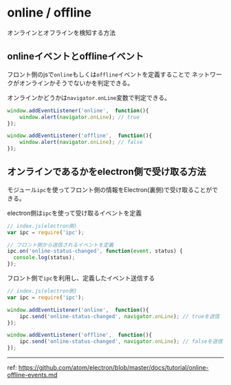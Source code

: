 # online / offline
オンラインとオフラインを検知する方法

## onlineイベントとofflineイベント
フロント側のjsで`online`もしくは`offline`イベントを定義することで
ネットワークがオンラインかそうでないかを判定できる。

オンラインかどうかは`navigator.onLine`変数で判定できる。

```js
window.addEventListener('online',  function(){
	window.alert(navigator.onLine); // true
});

window.addEventListener('offline',  function(){
	window.alert(navigator.onLine); // false
});
```

## オンラインであるかをelectron側で受け取る方法

モジュール`ipc`を使ってフロント側の情報をElectron(裏側)で受け取ることができる。

electron側は`ipc`を使って受け取るイベントを定義
```js
// index.js(electron側)
var ipc = require('ipc');

// フロント側から送信されるイベントを定義
ipc.on('online-status-changed', function(event, status) {
  console.log(status);
});

```

フロント側で`ipc`を利用し、定義したイベント送信する
```js
// index.js(electron側)
var ipc = require('ipc');

window.addEventListener('online',  function(){
	ipc.send('online-status-changed', navigator.onLine); // trueを送信
});

window.addEventListener('offline',  function(){
	ipc.send('online-status-changed', navigator.onLine); // falseを送信
});

```
---
ref: https://github.com/atom/electron/blob/master/docs/tutorial/online-offline-events.md